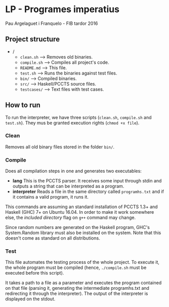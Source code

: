 # LP - Programes imperatius

Pau Argelaguet i Franquelo - FIB tardor 2016

## Project structure

* /
	* `clean.sh` --> Removes old binaries.
	* `compile.sh` --> Compiles all project's code.
	* `README.md` --> This file.
	* `test.sh` --> Runs the binaries against test files.
	* `bin/` --> Compiled binaries.
	* `src/` --> Haskell/PCCTS source files.
	* `testcases/` --> Text files with test cases.

## How to run

To run the interpreter, we have three scripts (`clean.sh`, `compile.sh` and `test.sh`). They mus be granted execution rights (`chmod +x file`).

### Clean

Removes all old binary files stored in the folder `bin/`.

### Compile

Does all compilation steps in one and generates two executables:

* **lang** This is the PCCTS parser. It receives some input through stdin and outputs a string that can be interpreted as a program.
* **interpreter** Reads a file in the same directory called `programhs.txt` and if it contains a valid program, it runs it.

This commands are assuming an standard installation of PCCTS 1.3+ and Haskell (GHC) 7+ on Ubuntu 16.04. In order to make it work somewhere else, the *included directory* flag on `g++` command may change. 

Since random numbers are generated on the Haskell program, GHC's System.Random library must also be installed on the system. Note that this doesn't come as standard on all distributions.

### Test

This file automates the testing process of the whole project. To execute it, the whole program must be compiled (hence, `./compile.sh` must be executed before this script).

It takes a path to a file as a parameter and executes the program contained on that file (parsing it, generating the intermediate programhs.txt and redirecting it through the interpreter). The output of the interpreter is displayed on the stdout.